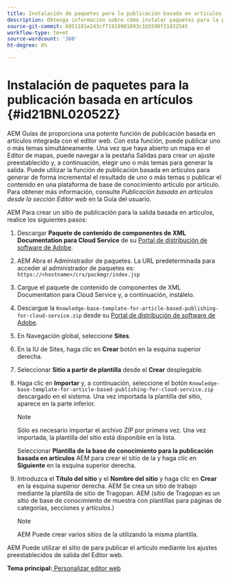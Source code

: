 ```yaml
---
title: Instalación de paquetes para la publicación basada en artículos
description: Obtenga información sobre cómo instalar paquetes para la publicación basada en artículos
source-git-commit: 6051181e243cf71919901093c1b5590f21832545
workflow-type: tm+mt
source-wordcount: '360'
ht-degree: 0%

---
```



# Instalación de paquetes para la publicación basada en artículos {#id21BNL02052Z}

AEM Guías de proporciona una potente función de publicación basada en artículos integrada con el editor web. Con esta función, puede publicar uno o más temas simultáneamente. Una vez que haya abierto un mapa en el Editor de mapas, puede navegar a la pestaña Salidas para crear un ajuste preestablecido y, a continuación, elegir uno o más temas para generar la salida. Puede utilizar la función de publicación basada en artículos para generar de forma incremental el resultado de uno o más temas o publicar el contenido en una plataforma de base de conocimiento artículo por artículo. Para obtener más información, consulte *Publicación basada en artículos desde la sección Editor web* en la Guía del usuario.

AEM Para crear un sitio de publicación para la salida basada en artículos, realice los siguientes pasos:

1. Descargar **Paquete de contenido de componentes de XML Documentation para Cloud Service** de su [Portal de distribución de software de Adobe](https://experience.adobe.com/#/downloads/content/software-distribution/en/general.html).
1. AEM Abra el Administrador de paquetes. La URL predeterminada para acceder al administrador de paquetes es: `https://<hostname>/crx/packmgr/index.jsp`
1. Cargue el paquete de contenido de componentes de XML Documentation para Cloud Service y, a continuación, instálelo.
1. Descargue la `Knowledge-base-template-for-article-based-publishing-for-cloud-service.zip` desde su [Portal de distribución de software de Adobe](https://experience.adobe.com/#/downloads/content/software-distribution/en/general.html).
1. En Navegación global, seleccione **Sites**.
1. En la IU de Sites, haga clic en **Crear** botón en la esquina superior derecha.
1. Seleccionar **Sitio a partir de plantilla** desde el **Crear** desplegable.
1. Haga clic en **Importar** y, a continuación, seleccione el botón `Knowledge-base-template-for-article-based-publishing-for-cloud-service.zip` descargado en el sistema. Una vez importada la plantilla del sitio, aparece en la parte inferior.

   >[!NOTE]
   >
   > Sólo es necesario importar el archivo ZIP por primera vez. Una vez importada, la plantilla del sitio está disponible en la lista.

   Seleccionar **Plantilla de la base de conocimiento para la publicación basada en artículos** AEM para crear el sitio de la y haga clic en **Siguiente** en la esquina superior derecha.

1. Introduzca el **Título del sitio** y el **Nombre del sitio** y haga clic en **Crear** en la esquina superior derecha. AEM Se crea un sitio de trabajo mediante la plantilla de sitio de Tragopan. AEM \(sitio de Tragopan es un sitio de base de conocimiento de muestra con plantillas para páginas de categorías, secciones y artículos.\)

   >[!NOTE]
   >
   > AEM Puede crear varios sitios de la utilizando la misma plantilla.


AEM Puede utilizar el sitio de para publicar el artículo mediante los ajustes preestablecidos de salida del Editor web.

**Tema principal:**[ Personalizar editor web](conf-web-editor.md)

